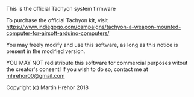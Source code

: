 This is the official Tachyon system firmware

To purchase the official Tachyon kit, visit https://www.indiegogo.com/campaigns/tachyon-a-weapon-mounted-computer-for-airsoft-arduino-computers/

You may freely modify and use this software, as long as this notice is present in the modified version.

YOU MAY NOT redistribute this software for commercial purposes witout the creator's consent!
If you wish to do so, contact me at mhrehor00@gmail.com

Copyright (c) Martin Hrehor 2018
